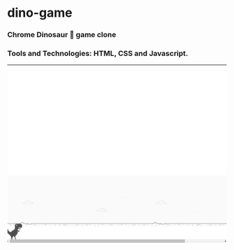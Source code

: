 # dino-game

### Chrome Dinosaur 🦖 game clone  

### Tools and Technologies: HTML, CSS and Javascript.

<hr>

<p><img src="./images/dino-game-gif.gif"/></p>

